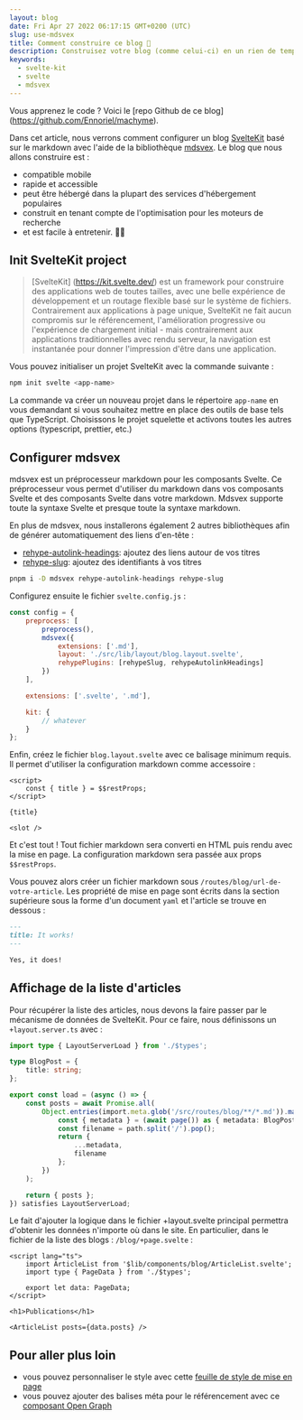 ```yaml
---
layout: blog
date: Fri Apr 27 2022 06:17:15 GMT+0200 (UTC)
slug: use-mdsvex
title: Comment construire ce blog 🔨
description: Construisez votre blog (comme celui-ci) en un rien de temps et avec des performances exceptionnelles grâce à SvelteKit et Mdsvex
keywords:
  - svelte-kit
  - svelte
  - mdsvex
---
```


Vous apprenez le code ? Voici le [repo Github de ce blog] (https://github.com/Ennoriel/machyme).

Dans cet article, nous verrons comment configurer un blog [SvelteKit](https://kit.svelte.dev/) basé sur le markdown avec l'aide de la bibliothèque [mdsvex](https://mdsvex.com/). Le blog que nous allons construire est :

- compatible mobile
- rapide et accessible
- peut être hébergé dans la plupart des services d'hébergement populaires
- construit en tenant compte de l'optimisation pour les moteurs de recherche
- et est facile à entretenir. 😮‍💨

## Init SvelteKit project

> [SvelteKit] (https://kit.svelte.dev/) est un framework pour construire des applications web de toutes tailles, avec une belle expérience de développement et un routage flexible basé sur le système de fichiers. Contrairement aux applications à page unique, SvelteKit ne fait aucun compromis sur le référencement, l'amélioration progressive ou l'expérience de chargement initial - mais contrairement aux applications traditionnelles avec rendu serveur, la navigation est instantanée pour donner l'impression d'être dans une application.

Vous pouvez initialiser un projet SvelteKit avec la commande suivante :

```bash
npm init svelte <app-name>
```

La commande va créer un nouveau projet dans le répertoire `app-name` en vous demandant si vous souhaitez mettre en place des outils de base tels que TypeScript. Choisissons le projet squelette et activons toutes les autres options (typescript, prettier, etc.)

## Configurer mdsvex

mdsvex est un préprocesseur markdown pour les composants Svelte. Ce préprocesseur vous permet d'utiliser du markdown dans vos composants Svelte et des composants Svelte dans votre markdown. Mdsvex supporte toute la syntaxe Svelte et presque toute la syntaxe markdown.

En plus de mdsvex, nous installerons également 2 autres bibliothèques afin de générer automatiquement des liens d'en-tête :

- [rehype-autolink-headings](https://github.com/rehypejs/rehype-autolink-headings): ajoutez des liens autour de vos titres
- [rehype-slug](https://github.com/rehypejs/rehype-slug): ajoutez des identifiants à vos titres

```bash
pnpm i -D mdsvex rehype-autolink-headings rehype-slug
```

Configurez ensuite le fichier `svelte.config.js` :

```js
const config = {
	preprocess: [
		preprocess(),
		mdsvex({
			extensions: ['.md'],
			layout: './src/lib/layout/blog.layout.svelte',
			rehypePlugins: [rehypeSlug, rehypeAutolinkHeadings]
		})
	],

	extensions: ['.svelte', '.md'],

	kit: {
		// whatever
	}
};
```

Enfin, créez le fichier `blog.layout.svelte` avec ce balisage minimum requis. Il permet d'utiliser la configuration markdown comme accessoire :

```svelte
<script>
	const { title } = $$restProps;
</script>

{title}

<slot />
```

Et c'est tout ! Tout fichier markdown sera converti en HTML puis rendu avec la mise en page. La configuration markdown sera passée aux props `$$restProps`.

Vous pouvez alors créer un fichier markdown sous `/routes/blog/url-de-votre-article`. Les propriété de mise en page sont écrits dans la section supérieure sous la forme d'un document `yaml` et l'article se trouve en dessous :

```md
---
title: It works!
---

Yes, it does!
```

## Affichage de la liste d'articles

Pour récupérer la liste des articles, nous devons la faire passer par le mécanisme de données de SvelteKit. Pour ce faire, nous définissons un `+layout.server.ts` avec :

```typescript
import type { LayoutServerLoad } from './$types';

type BlogPost = {
	title: string;
};

export const load = (async () => {
	const posts = await Promise.all(
		Object.entries(import.meta.glob('/src/routes/blog/**/*.md')).map(async ([path, page]) => {
			const { metadata } = (await page()) as { metadata: BlogPost };
			const filename = path.split('/').pop();
			return {
				...metadata,
				filename
			};
		})
	);

	return { posts };
}) satisfies LayoutServerLoad;
```

Le fait d'ajouter la logique dans le fichier +layout.svelte principal permettra d'obtenir les données n'importe où dans le site. En particulier, dans le fichier de la liste des blogs : `/blog/+page.svelte` :

```svelte
<script lang="ts">
	import ArticleList from '$lib/components/blog/ArticleList.svelte';
	import type { PageData } from './$types';

	export let data: PageData;
</script>

<h1>Publications</h1>

<ArticleList posts={data.posts} />
```

## Pour aller plus loin

- vous pouvez personnaliser le style avec cette [feuille de style de mise en page](https://github.com/Ennoriel/machyme/blob/edf654885b8a5bea0b6090ec28bf8a43a7ca84a2/src/lib/layout/blog.layout.svelte)
- vous pouvez ajouter des balises méta pour le référencement avec ce [composant Open Graph](https://github.com/Ennoriel/machyme/blob/edf654885b8a5bea0b6090ec28bf8a43a7ca84a2/src/lib/components/OpenGraph.svelte)
